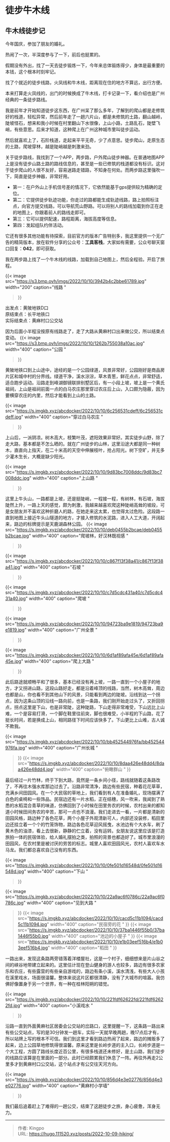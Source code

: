 # 徒步牛木线


<!--more-->

## 牛木线徒步记
今年国庆，参加了朋友的婚礼。

热闹了一次，半深度参与了一下，前后也挺累的。

假期没有外出，找了一天去徒步锻炼一下，今年来总体锻炼得少，身体是最重要的本钱，这个根本时刻牢记。

找了个就近的徒步线路，火凤线和牛木线，距离现在住的地方不算远，出行方便。

本来打算走火凤线的，出门的时候换成了牛木线，打卡记录一下，看介绍也是广州经典的一条徒步路线。

我是前年才开始知道徒步这东西，在广州呆了那么多年，了解到的爬山都是走修筑好的栈道，轻松异常，然后前年走了一趟六片山，都是未修筑的土路，翻山越岭，陡坡怪石，想来和我小时候在村里翻山下水很像，上山小路，土路乱石，陡壁飞峭，有些意思。后来才知道，这种爬上在广州这种城市里叫徒步运动。

然后就喜欢上了，石阶栈道，走起来平平无奇，少了点意思。徒步爬山，走原生态的土路，爬坡穿林，越是陡峭越是刺激来劲。

关于徒步路线，我找到了一个APP，两步路，户外爬山徒步神器。在普通地图APP上是没有徒步山路土路的路线信息的，甚至是一些已修筑的栈道都没有标识。这对于徒步爬山的人很不友好，容易迷路走错路，不知身在何处。而两步路这里强吹一下，简直是徒步神器，非常好用。
- 第一：在户外山上手机信号差的情况下，它依然能基于gps提供较为精确的定位。
- 第二：它提供徒步轨迹功能，你走过的路都能生成轨迹线路，路上拍照标注点，向官方提交线路，可以导航荒山野路。可以将别人的路线加载到你正在走的地图上，你跟着前人的路线走即可。
- 第三：它可以提供配速，路程距离，海拔高度等信息。
- 第四：发起组队约伴活动。

它还有很多其他功能有待探索，目前官方的版本广告特别多，我这里提供一个无广告的精简版本，放在软件分享的公众号：**工具客栈**，大家如有需要，公众号聊天窗口回复：**042**，即可获取。

我在两步路上找了一个牛木线的线路，加载到自己地图上，然后全程验。开启了旅程。 

{{<
image src="https://s3.bmp.ovh/imgs/2022/10/10/3942b4c2bbe61789.jpg" width="200" 
caption="线路 " 
>}}

出发点：黄陂地铁D口  
原结束点：长平地铁口  
实际结束点：黄麻村口公交站  

因为后面小半程没按原有线路走了，走了大路从黄麻村口出来做公交，所以结束点变动。
{{<
image src="https://s3.bmp.ovh/imgs/2022/10/10/1262b755038a10ac.jpg" width="400" 
caption="公园 " 
>}}

黄陂地铁口到上山途中，途经的是一个公园绿道，风景非常好，公园刚好是商品房片区和城中村的分界线。绿道干净，溪水淙淙，草木青葱，鲜花点点，非常舒适，适合跑步运动。沿路走到峰湖御镜联排别墅区后，有一小段上坡，坡上是一个黄氏祖祠，上山是祖祠前面一点的白马农庄那里穿过农庄后上山，入口颇为隐蔽，因为要横穿农庄的内里，然后才能看到上山的土路。

{{<
image src="https://s.imgkb.xyz/abcdocker/2022/10/10/6c256531cdeff/6c256531cdeff.jpg" width="400" 
caption="穿过白马农庄 " 
>}}

上山后，一派阴凉。树木高大，枝繁叶茂，遮阳效果非常好。其实徒步山野，除了走大路，基本都是不怎么晒的。就在广州徒步的山林，这里沿途大都是同一种树木，直直向上指天，在二十米高的天空中伸展枝叶，抢占阳光。树下空旷，并无多少灌木生长，大概是缺少阳光。 

{{<
image src="https://s.imgkb.xyz/abcdocker/2022/10/10/9d83bc7008ddc/9d83bc7008ddc.jpg" 
width="400" 
caption="上山路 " 
>}}


这里上牛头山，一路都是上坡，还是挺陡峭，一程接一程，有树林，有石坡，海拔陡然上升，一路上天的感觉，颇为刺激，我越来越喜欢爬这种陡峭高耸的坡段，可是女朋友并不喜欢这种折磨人的路，在她走来这太累，也觉得太过危险。这段路一直到地图上接近牛头山隧道的地方，才接入修筑的水泥路，进入人工大道，开阔起来，路边的标牌提示是天鹿湖森林公园。
{{<
image src="https://s.imgkb.xyz/abcdocker/2022/10/10/deb0455b2bcae/deb0455b2bcae.jpg" 
width="400" 
caption="爬坡林，好汉林既视感 " 
>}}

{{<
image src="https://s.imgkb.xyz/abcdocker/2022/10/10/c867f13f38a41/c867f13f38a41.jpg" 
width="400" 
caption="石坡 " 
>}}

{{<
image src="https://s.imgkb.xyz/abcdocker/2022/10/10/c7d5cdc431a40/c7d5cdc431a40.jpg"
width="400" 
caption="爬坡 " 
>}}

{{<
image src="https://s.imgkb.xyz/abcdocker/2022/10/10/94723ba9e1819/94723ba9e1819.jpg" 
width="400" 
caption="广州全景 " 
>}}

{{<
image src="https://s.imgkb.xyz/abcdocker/2022/10/10/6d1af89afa45e/6d1af89afa45e.jpg" 
width="400" 
caption="爬上大路 " 
>}}



此后路途就顺畅平和了很多，基本已经没有再上坡，一路一直到一个小屋子的地方，才又拐进山路，这段山路好走，都是沿着峰顶的线路，当然，树木高耸，周边也都是山，你也看不到其他山下的风景，只能看到两边的陡坡。沿线到达一个拐点，因为这条山顶的沿线一路向前，也是一条路，我们刚开始走过头了，又折回拐点，拐点这里是下山，也是非常陡，这种陡路，下山走得非常难受，下山远比上山难，一个是容易打滑，一个脚在鞋里往前突，脚也很难受，小半程的下山路，花了挺长时间，若是换成上山，相同路径下时间应该快多了。下山更比上山难，古人诚不欺我。

{{<
image src="https://s.imgkb.xyz/abcdocker/2022/10/10/bb452544976fa/bb452544976fa.jpg" 
width="400" 
caption="广州长城 " 
>}}
{{<
image src="https://s.imgkb.xyz/abcdocker/2022/10/10/8daa426e48dd4/8daa426e48dd4.jpg"
width="400" 
caption="俯瞰群山 " 
>}}  

最后经过一片竹林，终于下到大路，竟然是一条乡间小径，路线就随着这条路改了，不再往木强水库那边过去了。沿路非常清净，路边有些民宿，种着花花草草，充满乡间田园风。在一个大民宿的草地上，我们看到有人在准备婚礼，现场摆满了白色的桌椅和一些饰品。民宿边还有一片水稻，正在结穗，风一吹来，我闻到了熟悉的水稻混合青草的味道，仿佛回到了小时候在田里务农的时候，农村出来的都知道小时候田间务农的辛苦，那可一点也不浪漫。我们走进去一看，一片都是清新的田园风格，路边种了各色花草，两个小屋子外观清新可人，内部还没装修，稻田里边还挂立着一个个的竹笼饰物，路边各色花草迎风摇曳，水池边有个大水车，刷了黄木色的油漆，看上去很新，静静的伫立着，没有运转。女朋友说这里应该是打造旅拍一体的民宿体验，给人婚礼摆拍之类，拍照的背景也都造好了。城市里浪漫的田园风，在农村里是被讨厌的劳苦的标志。城里人喜欢田园风光，农村人喜欢车水马龙。我们都总喜欢自己没有的东西。

{{<
image src="https://s.imgkb.xyz/abcdocker/2022/10/10/0fe501d16548d/0fe501d16548d.jpg" 
width="400" 
caption="下山 " 
>}}

{{<
image src="https://s.imgkb.xyz/abcdocker/2022/10/10/22a9ac6f0786c/22a9ac6f0786c.jpg" 
 width="400" 
caption="见到大路 " 
>}}
{{<
image src="https://s.imgkb.xyz/abcdocker/2022/10/10/cacd5c11b1094/cacd5c11b1094.jpg" 
width="400" 
caption="民宿旁的花 " 
>}}
{{<
image src="https://s.imgkb.xyz/abcdocker/2022/10/10/37ba1446f55b0/37ba1446f55b0.jpg"
width="400" 
caption="池边的小屋子 " 
>}}
{{<
image src="https://s.imgkb.xyz/abcdocker/2022/10/10/e1b03eef516b4/e1b03eef516b4.jpg"
width="400" 
caption="稻田 " 
>}}

一路出来，发现这条路两旁错落着洋楼屋社，这是一个村子，细细想来是片山谷之间的峡谷地带建立起来的。这里估计现在登山健身的游人也较多，路边有很多农家乐和农庄，有些露营的有些亲自游戏的，路边有条小溪，溪水清浅，有些大人小孩在溪里戏水，场面很温馨。整体来说这片区都很清静，没有了大城市的喧嚣。我仿佛好像置身于另一个世界，有一种在桂林阳朔的错觉。

{{<
image src="https://s.imgkb.xyz/abcdocker/2022/10/10/221fdf62622fd/221fdf62622fd.jpg" 
width="400" 
caption="小溪戏水 " 
>}}



沿路一直到外面黄麻社区居委会公交站的岔路口，这里提醒一下，这条路一路出来有些公交站点，写的是30分钟发一趟车，实际一天就早晚两趟，晚17点后才有，所以站牌上写的根本不可信。我们到这里才看到路边热闹了起来，路边的摊贩多了起来，边上公园草地修筑得很温馨。原来这里是长岭步道的主入口，长岭步道是一个大工程，方圆了路线长度近百公里，有很多栈道还未修好，是土山路，我们徒步的线路应该算是在里面的一部分。此时已经颇累我们休息了一阵。再往外再走2公里多才到黄麻村口公交站，这个站点才有公交往天河方向。

{{<
image src="https://s.imgkb.xyz/abcdocker/2022/10/10/856d4e3e02776/856d4e3e02776.jpg" 
width="400" 
caption="黄麻村小学墙" 
>}}

我们最后追着赶上了难得的一趟公交，结束了这趟徒步之旅，身心疲惫，浑身无力。








---

> 作者: Kingpo  
> URL: https://hugo.111520.xyz/posts/2022-10-09-hiking/  

